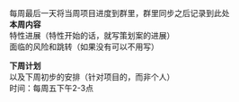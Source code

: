 每周最后一天将当周项目进度到群里，群里同步之后记录到此处  
**本周内容**  
特性进展（特性开始的话，就写策划案的进展）  
面临的风险和跳转（如果没有可以不用写）

**下周计划**  
以及下周初步的安排（针对项目的，而非个人）  
时间：每周五下午2-3点  


